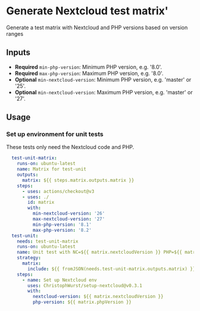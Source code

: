# Generate Nextcloud test matrix'

Generate a test matrix with Nextcloud and PHP versions based on version ranges

## Inputs

* **Required** ``min-php-version``: Minimum PHP version, e.g. '8.0'.
* **Required** ``max-php-version``: Maximum PHP version, e.g. '8.0'.
* **Optional** `min-nextcloud-version`: Minimum PHP version, e.g. 'master' or '25'.
* **Optional** `min-nextcloud-version`: Maximum PHP version, e.g. 'master' or '27'.

## Usage

### Set up environment for unit tests

These tests only need the Nextcloud code and PHP.

```yaml
  test-unit-matrix:
    runs-on: ubuntu-latest
    name: Matrix for test-unit
    outputs:
      matrix: ${{ steps.matrix.outputs.matrix }}
    steps:
      - uses: actions/checkout@v3
      - uses: ./
        id: matrix
        with:
          min-nextcloud-version: '26'
          max-nextcloud-version: '27'
          min-php-version: '8.1'
          max-php-version: '8.2'
  test-unit:
    needs: test-unit-matrix
    runs-on: ubuntu-latest
    name: Unit test with NC=${{ matrix.nextcloudVersion }} PHP=${{ matrix.phpVersion }}
    strategy:
      matrix:
        include: ${{ fromJSON(needs.test-unit-matrix.outputs.matrix) }}
    steps:
      - name: Set up Nextcloud env
        uses: ChristophWurst/setup-nextcloud@v0.3.1
        with:
          nextcloud-version: ${{ matrix.nextcloudVersion }}
          php-version: ${{ matrix.phpVersion }}
```
